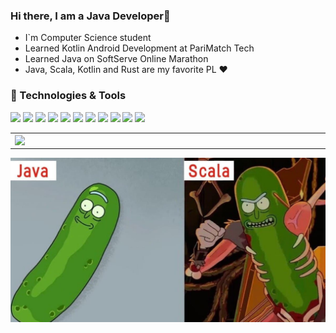 ### Hi there, I am a Java Developer👋

- I`m Computer Science student
- Learned Kotlin Android Development at PariMatch Tech
- Learned Java on SoftServe Online Marathon
- Java, Scala, Kotlin and Rust are my favorite PL ❤

### 🔧 Technologies & Tools

![](https://img.shields.io/badge/OS-Linux-informational?style=flat-square&logo=arch-linux&logoColor=white&color=5194f0&bgcolor=110d17)
![](https://img.shields.io/badge/Editor-Intellij-informational?style=flat-square&logo=intellij-idea&logoColor=white&color=5194f0)
![](https://img.shields.io/badge/Editor-VS%20Code-informational?style=flat-square&logo=visual-studio-code&logoColor=white&color=5194f0)
![](https://img.shields.io/badge/Language-Java-informational?style=flat-square&logo=java&logoColor=white&color=5194f0)
![](https://img.shields.io/badge/Language-Kotlin-informational?style=flat-square&logo=kotlin&logoColor=white&color=5194f0)
![](https://img.shields.io/badge/Language-Scala-informational?style=flat-square&logo=Scala&logoColor=white&color=5194f0)
![](https://img.shields.io/badge/Language-Rust-informational?style=flat-square&logo=Rust&logoColor=white&color=5194f0)
![](https://img.shields.io/badge/Framework-Spring-informational?style=flat-square&logo=Spring&logoColor=white&color=5194f0)
![](https://img.shields.io/badge/Framework-Angular-informational?style=flat-square&logo=Angular&logoColor=white&color=5194f0)
![](https://img.shields.io/badge/DB-Postgres-informational?style=flat-square&logo=Postgresql&logoColor=white&color=5194f0)
![](https://img.shields.io/badge/DB-MySQL-informational?style=flat-square&logo=mysql&logoColor=white&color=5194f0)

<p align="center">
  <table>
  <tr>
      <td><img width="550px" align="left" src="https://github-readme-stats.vercel.app/api?username=RomanSulymka&hide_border=true&count_private=false&layout=compact&hide_title=true&show_icons=true&theme=dark&icon_color=5194f0&bg_color=0d1117" /></td>
      <td><img width="550px" src="https://github-readme-stats.vercel.app/api/top-langs/?username=RomanSulymka&hide=html&layout=compact&hide_border=true&hide_title=true&theme=dark&icon_color=5194f0&bg_color=0d1117" /></td>
  </tr>   
</table>
</p>

![alt tag](https://github.com/RomanSulymka/RomanSulymka/blob/main/photo_2020-11-02_18-07-47.jpg)
<!--
**RomanSulymka/RomanSulymka** is a ✨ _special_ ✨ repository because its `README.md` (this file) appears on your GitHub profile.

Here are some ideas to get you started:

- 🔭 I’m currently working on ...
- 🌱 I’m currently learning ...
- 👯 I’m looking to collaborate on ...
- 🤔 I’m looking for help with ...
- 💬 Ask me about ...
- 📫 How to reach me: ...
- 😄 Pronouns: ...
- ⚡ Fun fact: ...
-->
